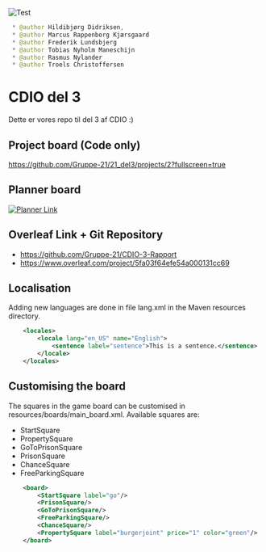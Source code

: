 ![Test](https://github.com/Gruppe-21/21_del2/workflows/test/badge.svg)

```java
 * @author Hildibjørg Didriksen,
 * @author Marcus Rappenborg Kjærsgaard
 * @author Frederik Lundsbjerg
 * @author Tobias Nyholm Maneschijn
 * @author Rasmus Nylander
 * @author Troels Christoffersen
```

# CDIO del 3
Dette er vores repo til del 3 af CDIO :)


## Project board (Code only)
https://github.com/Gruppe-21/21_del3/projects/2?fullscreen=true

## Planner board
[![Planner Link](https://www.it.miami.edu/_assets/images/Planner_1.png)](https://tasks.office.com/dtudk.onmicrosoft.com/Home/PlanViews/oXirMDo-8UyZ8moVGzBCy5YAGFc5?Type=PlanLink&Channel=Link&CreatedTime=637400067516520000)

## Overleaf Link + Git Repository
- https://github.com/Gruppe-21/CDIO-3-Rapport
- https://www.overleaf.com/project/5fa03f64efe54a000131cc69 


## Localisation
Adding new languages are done in file lang.xml in the Maven resources directory.
```xml 
    <locales>
        <locale lang="en_US" name="English">
            <sentence label="sentence">This is a sentence.</sentence>
        </locale>
    </locales>
```

## Customising the board
The squares in the game board can be customised in resources/boards/main_board.xml. 
Available squares are:
- StartSquare
- PropertySquare
- GoToPrisonSquare
- PrisonSquare
- ChanceSquare
- FreeParkingSquare
```xml 
    <board>
        <StartSquare label="go"/>
        <PrisonSquare/>
        <GoToPrisonSquare/>
        <FreeParkingSquare/>
        <ChanceSquare/>
        <PropertySquare label="burgerjoint" price="1" color="green"/>
    </board>
```